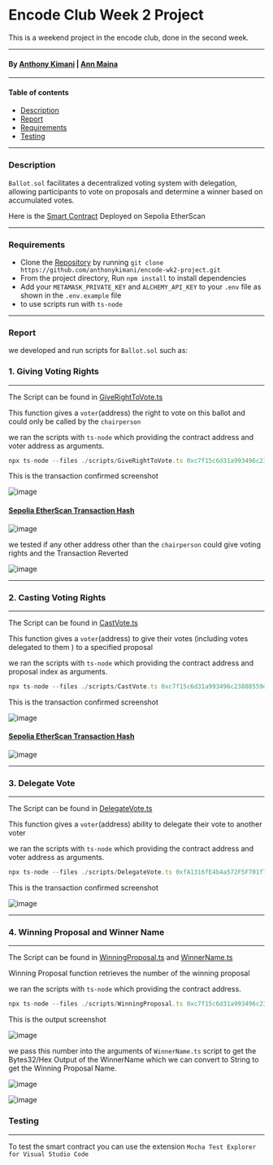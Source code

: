 # Encode Club Week 2 Project

This is a weekend project in the encode club, done in the second week.

---

#### By [Anthony Kimani](https://github.com/anthonykimani) | [Ann Maina](https://github.com/ANNMAINAWANGARI)

---

#### Table of contents

- [Description](#description)
- [Report](#report)
- [Requirements](#requirements)
- [Testing](#testing)

---

### Description

`Ballot.sol` facilitates a decentralized voting system with delegation, allowing participants to vote on proposals and determine a winner based on accumulated votes.

Here is the [Smart Contract](https://sepolia.etherscan.io/address/0xc7f15c6d31a993496c23888559d31acbd159c8b0) Deployed on Sepolia EtherScan

---

### Requirements

- Clone the [Repository](https://github.com/anthonykimani/encode-wk2-project.git) by running `git clone https://github.com/anthonykimani/encode-wk2-project.git`
- From the project directory, Run `npm install` to install dependencies
- Add your `METAMASK_PRIVATE_KEY` and `ALCHEMY_API_KEY` to your `.env` file as shown in the `.env.example` file
- to use scripts run with `ts-node`

---

### Report

we developed and run scripts for `Ballot.sol` such as:

### 1. Giving Voting Rights

---

The Script can be found in [GiveRightToVote.ts](scripts/GiveRightToVote.ts)

This function gives a `voter`(address) the right to vote on this ballot and could only be called by the `chairperson`

we ran the scripts with `ts-node` which providing the contract address and voter address as arguments.

```typescript
npx ts-node --files ./scripts/GiveRightToVote.ts 0xc7f15c6d31a993496c23888559d31acbd159c8b0 0xfA1316fE4b4a572F5F701f75A97bae933a24B748
```

This is the transaction confirmed screenshot

![image](./img/Screenshot%202024-03-24%20091801.png)

#### [Sepolia EtherScan Transaction Hash](https://sepolia.etherscan.io/tx/0xe7a391e5fb8b1eb7d9c3588231c962461fcc8873430bd7b39911bac5e030dc67)

![image](./img/Screenshot%202024-03-25%20095832.png)

we tested if any other address other than the `chairperson` could give voting rights and the Transaction Reverted

![image](./img/Screenshot%202024-03-24%20093519.png)

---

### 2. Casting Voting Rights

---

The Script can be found in [CastVote.ts](scripts/CastVote.ts)

This function gives a `voter`(address) to give their votes (including votes delegated to them ) to a specified proposal

we ran the scripts with `ts-node` which providing the contract address and proposal index as arguments.

```typescript
npx ts-node --files ./scripts/CastVote.ts 0xc7f15c6d31a993496c23888559d31acbd159c8b0 1
```

This is the transaction confirmed screenshot

![image](./img/Screenshot%202024-03-24%20094150.png)

#### [Sepolia EtherScan Transaction Hash](https://sepolia.etherscan.io/tx/0x17596c14fc7e92288a16d4f7067a6f480779714b075f00efd6a34f0a4e11f744)

![image](./img/Screenshot%202024-03-25%20101216.png)

---

### 3. Delegate Vote

---

The Script can be found in [DelegateVote.ts](scripts/DelegateVote.ts)

This function gives a `voter`(address) ability to delegate their vote to another voter

we ran the scripts with `ts-node` which providing the contract address and voter address as arguments.

```typescript
npx ts-node --files ./scripts/DelegateVote.ts 0xfA1316fE4b4a572F5F701f75A97bae933a24B748 0x4A8E770a33631Bb909c424CaA8C48BbC28Be96b1
```

This is the transaction confirmed screenshot

![image](./img/Screenshot%202024-03-24%20092400.png)

---

### 4. Winning Proposal and Winner Name

---

The Script can be found in [WinningProposal.ts](scripts/WinningProposal.ts) and [WinnerName.ts](scripts/WinnerName.ts)

Winning Proposal function retrieves the number of the winning proposal

we ran the scripts with `ts-node` which providing the contract address.

```typescript
npx ts-node --files ./scripts/WinningProposal.ts 0xc7f15c6d31a993496c23888559d31acbd159c8b0
```

This is the output screenshot

![image](./img/Screenshot%202024-03-25%20102905.png)

we pass this number into the arguments of `WinnerName.ts` script to get the Bytes32/Hex Output of the WinnerName which we can convert to String to get the Winning Proposal Name.

![image](./img/Screenshot%202024-03-24%20095432.png)

![image](./img/Screenshot%202024-03-24%20095448.png)

### Testing

---

To test the smart contract you can use the extension `Mocha Test Explorer for Visual Studio Code`

